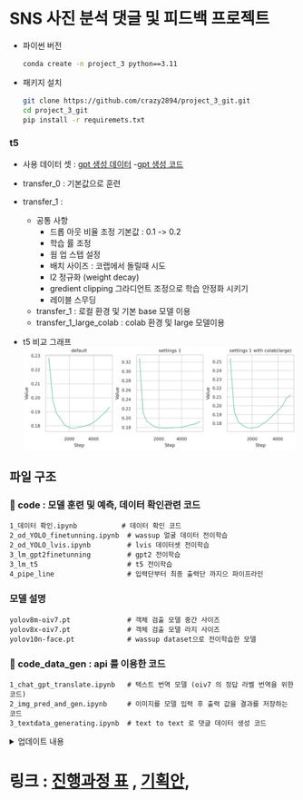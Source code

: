 # SNS 사진 분석 댓글 및 피드백 프로젝트

- 파이썬 버전
    ```bash
    conda create -n project_3 python==3.11
    ```
- 패키지 설치
    ```bash
    git clone https://github.com/crazy2894/project_3_git.git
    cd project_3_git
    pip install -r requiremets.txt
    ```

### t5
- 사용 데이터 셋 : [gpt 생성 데이터](data/text_data/output_text.json)
  -[gpt 생성 코드](code/code_data_gen/3_textdata_generating)
- transfer_0 : 기본값으로 훈련
- transfer_1 : 
  - 공통 사항
    - 드롭 아웃 비율 조정 기본값 : 0.1 -> 0.2<br>
    - 학습 률 조정<br>
    - 웜 업 스텝 설정<br>
    - 배치 사이즈 : 코랩에서 돌릴때 시도<br>
    - l2 정규화 (weight decay)<br>
    - gredient clipping 그라디언트 조정으로 학습 안정화 시키기<br>
    - 레이블 스무딩<br>
  - transfer_1 : 로컬 환경 및 기본 base 모델 이용
  - transfer_1_large_colab : colab 환경 및 large 모델이용

- t5 비교 그래프
  ![비교 그래프](t5/val_loss_comparison.png)

## 파일 구조

### 📁 code : 모델 훈련 및 예측, 데이터 확인관련 코드
```text
1_데이터 확인.ipynb           # 데이터 확인 코드
2_od_YOLO_finetunning.ipynb  # wassup 얼굴 데이터 전이학습
2_od_YOLO_lvis.ipynb         # lvis 데이터셋 전이학습
3_lm_gpt2finetunning         # gpt2 전이학습
3_lm_t5                      # t5 전이학습
4_pipe_line                  # 입력단부터 최종 출력단 까지으 파이프라인
```

### 모델 설명
```text
yolov8m-oiv7.pt              # 객체 검출 모델 중간 사이즈
yolov8x-oiv7.pt              # 객체 검출 모델 라지 사이즈
yolov10n-face.pt             # wassup dataset으로 전이학습한 모델
```

### 📁 code_data_gen : api 를 이용한 코드
```text
1_chat_gpt_translate.ipynb   # 텍스트 번역 모델 (oiv7 의 정답 라벨 번역을 위한 코드)
2_img_pred_and_gen.ipynb     # 이미지를 모델 입력 후 출력 값을 결과를 저장하는 코드
3_textdata_generating.ipynb  # text to text 로 댓글 데이터 생성 코드
```



<details>
  <summary>업데이트 내용</summary>
  
  ### 2024-09-02
    code\1_데이터_확인.ipynb  : fix
    requiremets.txt         : 필요한 라이브러로 수정(업데이트 중)

</details>

# 링크 : [진행과정 표](https://docs.google.com/spreadsheets/d/1OklwBcfJiqlj7JJHE1Pez9jpgLctun0BPKrBD4HW2A0/edit?gid=1967477975#gid=1967477975) , [기획안](https://docs.google.com/presentation/d/1HKMJk6zLfsEqedcVdcQipHY8V8snd6oP2ajS9FDFgKI/edit#slide=id.p), 
